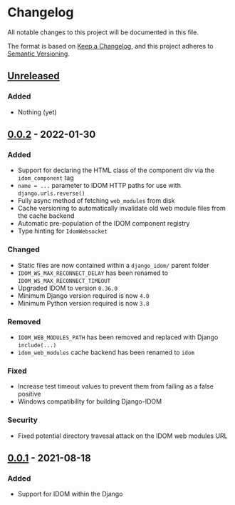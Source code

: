 # Changelog

All notable changes to this project will be documented in this file.

The format is based on [Keep a Changelog](https://keepachangelog.com/en/1.0.0/),
and this project adheres to [Semantic Versioning](https://semver.org/spec/v2.0.0.html).

<!--
Types of changes are to be listed in this order
    - "Added" for new features.
    - "Changed" for changes in existing functionality.
    - "Deprecated" for soon-to-be removed features.
    - "Removed" for now removed features.
    - "Fixed" for any bug fixes.
    - "Security" in case of vulnerabilities.
 -->

## [Unreleased]

### Added

- Nothing (yet)

## [0.0.2] - 2022-01-30

### Added

- Support for declaring the HTML class of the component div via the `idom_component` tag
- `name = ...` parameter to IDOM HTTP paths for use with `django.urls.reverse()`
- Fully async method of fetching `web_modules` from disk
- Cache versioning to automatically invalidate old web module files from the cache backend
- Automatic pre-population of the IDOM component registry
- Type hinting for `IdomWebsocket`

### Changed

- Static files are now contained within a `django_idom/` parent folder
- `IDOM_WS_MAX_RECONNECT_DELAY` has been renamed to `IDOM_WS_MAX_RECONNECT_TIMEOUT`
- Upgraded IDOM to version `0.36.0`
- Minimum Django version required is now `4.0`
- Minimum Python version required is now `3.8`

### Removed

- `IDOM_WEB_MODULES_PATH` has been removed and replaced with Django `include(...)`
- `idom_web_modules` cache backend has been renamed to `idom`

### Fixed

- Increase test timeout values to prevent them from failing as a false positive
- Windows compatibility for building Django-IDOM

### Security

- Fixed potential directory travesal attack on the IDOM web modules URL

## [0.0.1] - 2021-08-18

### Added

- Support for IDOM within the Django

[unreleased]: https://github.com/idom-team/django-idom/compare/0.0.2...HEAD
[0.0.2]: https://github.com/idom-team/django-idom/compare/0.0.1...0.0.2
[0.0.1]: https://github.com/idom-team/django-idom/releases/tag/0.0.1
